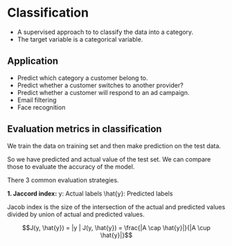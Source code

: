 # Classification

- A supervised approach to to classify the data into a category.
- The target variable is a categorical variable.

## Application

- Predict which category a customer belong to.
- Predict whether a customer switches to another provider?
- Predict whether a customer will respond to an ad campaign.
- Email filtering
- Face recognition

## Evaluation metrics in classification

We train the data on training set and then make prediction on the test data.

So we have predicted and actual value of the test set. We can compare those to evaluate the accuracy of the model.

There 3 common evaluation strategies.

**1. Jaccord index:**
y: Actual labels
\hat{y}: Predicted labels

Jacob index is the size of the intersection of the actual and predicted values divided by union of actual and predicted values.

```math
J(y, \hat{y}) = |y |
J(y, \hat{y}) = \frac{|A \cap \hat{y}|}{|A \cup \hat{y}|}
```